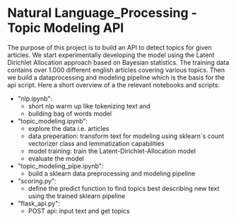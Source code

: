 # Natural Language_Processing - Topic Modeling API
The purpose of this project is to build an API to detect topics for given articles. We start experimentally developing the model using the Latent Dirichlet Allocation approach based on Bayesian statistics. The training data contains over 1.000 different english articles covering various topics. Then we build a dataprocessing and modeling pipeline which is the basis for the api script. Here a short overview of a the relevant notebooks and scripts:

- "nlp.ipynb": 
    - short nlp warm up like tokenizing text and 
    - building bag of words model
- "topic_modeling.ipynb": 
    - explore the data i.e. articles
    - data preperation: transform text for modeling using sklearn´s count vectorizer class and lemmatization capabilities
    - model training: train the Latent-Dirichlet-Allocation model
    - evaluate the model
- "topic_modeling_pipe.ipynb": 
    - build a sklearn data preprocessing and modeling pipeline
- "scoring.py":
    - define the predict function to find topics best describing new text using the trained sklearn pipeline
- "flask_api.py":
    - POST api: input text and get topics